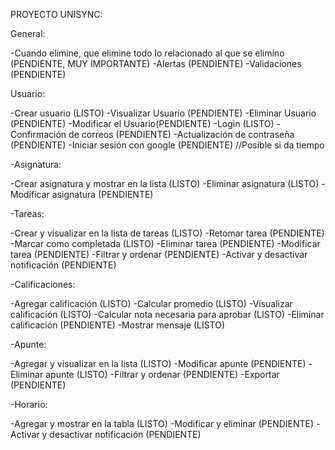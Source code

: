 PROYECTO UNISYNC:

General:

-Cuando elimine, que elimine todo lo relacionado al que se elimino (PENDIENTE, MUY IMPORTANTE) -Alertas (PENDIENTE) -Validaciones (PENDIENTE)

Usuario:

-Crear usuario (LISTO) -Visualizar Usuario (PENDIENTE) -Eliminar Usuario (PENDIENTE) -Modificar el Usuario(PENDIENTE) -Login (LISTO) -Confirmación de correos (PENDIENTE) -Actualización de contraseña (PENDIENTE) -Iniciar sesión con google (PENDIENTE) //Posible si da tiempo

-Asignatura:

-Crear asignatura y mostrar en la lista (LISTO) -Eliminar asignatura (LISTO) -Modificar asignatura (PENDIENTE)

-Tareas:

-Crear y visualizar en la lista de tareas (LISTO) -Retomar tarea (PENDIENTE) -Marcar como completada (LISTO) -Eliminar tarea (PENDIENTE) -Modificar tarea (PENDIENTE) -Filtrar y ordenar (PENDIENTE) -Activar y desactivar notificación (PENDIENTE)

-Calificaciones:

-Agregar calificación (LISTO) -Calcular promedio (LISTO) -Visualizar calificación (LISTO) -Calcular nota necesaria para aprobar (LISTO) -Eliminar calificación (PENDIENTE) -Mostrar mensaje (LISTO)

-Apunte:

-Agregar y visualizar en la lista (LISTO) -Modificar apunte (PENDIENTE) -Eliminar apunte (LISTO) -Filtrar y ordenar (PENDIENTE) -Exportar (PENDIENTE)

-Horario:

-Agregar y mostrar en la tabla (LISTO) -Modificar y eliminar (PENDIENTE) -Activar y desactivar notificación (PENDIENTE)
